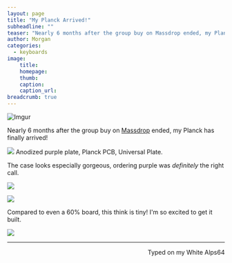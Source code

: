 ```yaml
---
layout: page
title: "My Planck Arrived!"
subheadline: ""
teaser: "Nearly 6 months after the group buy on Massdrop ended, my Planck has finally arrived!"
author: Morgan
categories:
  - keyboards
image:
    title:
    homepage:
    thumb:
    caption:
    caption_url:
breadcrumb: true
---
```


![Imgur](http://i.imgur.com/cAZkunOh.jpg)

Nearly 6 months after the group buy on [Massdrop](https://www.massdrop.com/buy/planck-mechanical-keyboard) ended, my Planck has finally arrived!

![](http://i.imgur.com/O3PoODuh.jpg)
Anodized purple plate, Planck PCB, Universal Plate.

The case looks especially gorgeous, ordering purple was _definitely_ the right call.

![](http://i.imgur.com/OGNHymgh.jpg)

![](http://i.imgur.com/18opJCqh.jpg)

Compared to even a 60% board, this think is tiny! I'm so excited to get it built.

![](http://i.imgur.com/pEUveWmh.jpg)

 ---
<p align="right">Typed on my White Alps64</p>
